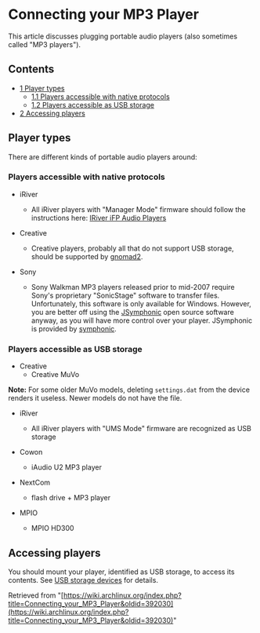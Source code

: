 # Connecting your MP3 Player

This article discusses plugging portable audio players (also sometimes called "MP3 players").

## Contents

*   [1 Player types](#Player_types)
    *   [1.1 Players accessible with native protocols](#Players_accessible_with_native_protocols)
    *   [1.2 Players accessible as USB storage](#Players_accessible_as_USB_storage)
*   [2 Accessing players](#Accessing_players)

## Player types

There are different kinds of portable audio players around:

### Players accessible with native protocols

*   iRiver
    *   All iRiver players with "Manager Mode" firmware should follow the instructions here: [IRiver iFP Audio Players](/index.php/IRiver_iFP_Audio_Players "IRiver iFP Audio Players")

*   Creative
    *   Creative players, probably all that do not support USB storage, should be supported by [gnomad2](https://aur.archlinux.org/packages/gnomad2/).

*   Sony
    *   Sony Walkman MP3 players released prior to mid-2007 require Sony's proprietary "SonicStage" software to transfer files. Unfortunately, this software is only available for Windows. However, you are better off using the [JSymphonic](http://symphonic.sourceforge.net/page.php?4) open source software anyway, as you will have more control over your player. JSymphonic is provided by [symphonic](https://aur.archlinux.org/packages/symphonic/).

### Players accessible as USB storage

*   Creative
    *   Creative MuVo

**Note:** For some older MuVo models, deleting `settings.dat` from the device renders it useless. Newer models do not have the file.

*   iRiver
    *   All iRiver players with "UMS Mode" firmware are recognized as USB storage

*   Cowon
    *   iAudio U2 MP3 player

*   NextCom
    *   flash drive + MP3 player

*   MPIO
    *   MPIO HD300

## Accessing players

You should mount your player, identified as USB storage, to access its contents. See [USB storage devices](/index.php/USB_storage_devices "USB storage devices") for details.

Retrieved from "[https://wiki.archlinux.org/index.php?title=Connecting_your_MP3_Player&oldid=392030](https://wiki.archlinux.org/index.php?title=Connecting_your_MP3_Player&oldid=392030)"